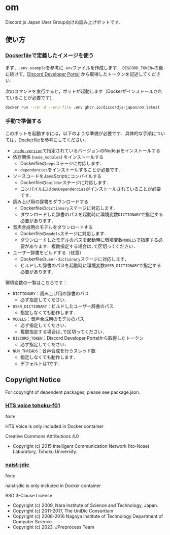 # om

Discord.js Japan User Group向けの読み上げボットです．

## 使い方

### [Dockerfile](./Dockerfile)で定義したイメージを使う

まず，`.env.example`を参考に`.env`ファイルを作成します．
`DISCORD_TOKEN=`の後に続けて，[Discord Developer Portal](https://discord.com/developers/applications)
から取得したトークンを記述してください．

次のコマンドを実行すると，ボットが起動します（Dockerがインストールされていることが必要です）．

```bash
docker run --rm -d --env-file .env ghcr.io/discordjs-japan/om:latest
```

### 手動で準備する

このボットを起動するには，以下のような準備が必要です．具体的な手順については，[Dockerfile](./Dockerfile)を参考にしてください．

- [`.node-version`](./.node-version)で指定されているバージョンのNode.jsをインストールする
- 依存関係 (`node_modules`) をインストールする
  - Dockerfileの`deps`ステージに対応します．
  - `dependencies`をインストールすることが必要です．
- ソースコードをJavaScriptにコンパイルする
  - Dockerfileの`builder`ステージに対応します．
  - コンパイルには`devDependencies`がインストールされていることが必要です．
- 読み上げ用の辞書をダウンロードする
  - Dockerfileの`dictionary`ステージに対応します．
  - ダウンロードした辞書のパスを起動時に環境変数`DICTIONARY`で指定する必要があります．
- 音声合成用のモデルをダウンロードする
  - Dockerfileの`models`ステージに対応します．
  - ダウンロードしたモデルのパスを起動時に環境変数`MODELS`で指定する必要があります．複数指定する場合は`,`で区切ってください．
- ユーザー辞書をビルドする（任意）
  - Dockerfileの`user-dictionary`ステージに対応します．
  - ビルドした辞書のパスを起動時に環境変数`USER_DICTIONARY`で指定する必要があります．

環境変数の一覧はこちらです：

- `DICTIONARY`：読み上げ用の辞書のパス
  - 必ず指定してください．
- `USER_DICTIONARY`：ビルドしたユーザー辞書のパス
  - 指定しなくても動作します．
- `MODELS`：音声合成用のモデルのパス
  - 必ず指定してください．
  - 複数指定する場合は`,`で区切ってください．
- `DISCORD_TOKEN`：Discord Developer Portalから取得したトークン
  - 必ず指定してください．
- `NUM_THREADS`：音声合成を行うスレッド数
  - 指定しなくても動作します．
  - デフォルトは1です．

## Copyright Notice

For copyright of dependent packages, please see package.json.

### [HTS voice tohoku-f01](https://github.com/icn-lab/htsvoice-tohoku-f01)

> [!NOTE]
> HTS Voice is only included in Docker container

Creative Commons Attributions 4.0

- Copyright (c) 2015 Intelligent Communication Network (Ito-Nose) Laboratory, Tohoku University.

### [naist-jdic](https://github.com/jpreprocess/jpreprocess/releases/download/v0.6.1/naist-jdic-jpreprocess.tar.gz)

> [!NOTE]
> naist-jdic is only included in Docker container

BSD 3-Clause License

- Copyright (c) 2009, Nara Institute of Science and Technology, Japan.
- Copyright (c) 2011-2017, The UniDic Consortium
- Copyright (c) 2008-2016 Nagoya Institute of Technology Department of Computer Science
- Copyright (c) 2023, JPreprocess Team
